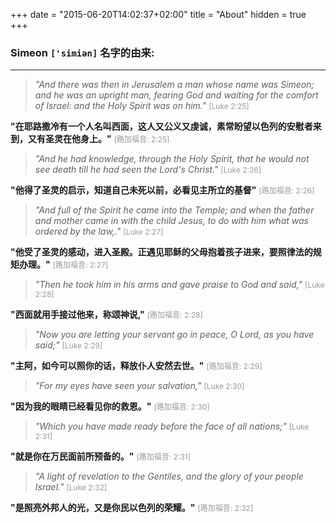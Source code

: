 +++
date = "2015-06-20T14:02:37+02:00"
title = "About"
hidden = true
+++
### Simeon `['simiən]` 名字的由来:

------

> *"And there was then in Jerusalem a man whose name was Simeon; and he was an upright man, fearing God and waiting for the comfort of Israel: and the Holy Spirit was on him."* <span style="color: #999; font-size: 12px">[Luke 2:25]</span>

**"在耶路撒冷有一个人名叫西面，这人又公义又虔诚，素常盼望以色列的安慰者来到，又有圣灵在他身上。"** <span style="color: #999; font-size: 12px">[路加福音: 2:25]</span>


> *"And he had knowledge, through the Holy Spirit, that he would not see death till he had seen the Lord's Christ."* <span style="color: #999; font-size: 12px">[Luke 2:26]</span>

**"他得了圣灵的启示，知道自己未死以前，必看见主所立的基督"** <span style="color: #999; font-size: 12px">[路加福音: 2:26]</span>


> *"And full of the Spirit he came into the Temple; and when the father and mother came in with the child Jesus, to do with him what was ordered by the law,."* <span style="color: #999; font-size: 12px">[Luke 2:27]</span>

**"他受了圣灵的感动，进入圣殿。正遇见耶稣的父母抱着孩子进来，要照律法的规矩办理。"** <span style="color: #999; font-size: 12px">[路加福音: 2:27]</span>


> *"Then he took him in his arms and gave praise to God and said,"* <span style="color: #999; font-size: 12px">[Luke 2:28]</span>

**"西面就用手接过他来，称颂神说,"** <span style="color: #999; font-size: 12px">[路加福音: 2:28]</span>


> *"Now you are letting your servant go in peace, O Lord, as you have said;"* <span style="color: #999; font-size: 12px">[Luke 2:29]</span>

**"主阿，如今可以照你的话，释放仆人安然去世。"** <span style="color: #999; font-size: 12px">[路加福音: 2:29]</span>


> *"For my eyes have seen your salvation,"* <span style="color: #999; font-size: 12px">[Luke 2:30]</span>

**"因为我的眼睛已经看见你的救恩。"** <span style="color: #999; font-size: 12px">[路加福音: 2:30]</span>


> *"Which you have made ready before the face of all nations;"* <span style="color: #999; font-size: 12px">[Luke 2:31]</span>

**"就是你在万民面前所预备的。"** <span style="color: #999; font-size: 12px">[路加福音: 2:31]</span>


> *"A light of revelation to the Gentiles, and the glory of your people Israel."* <span style="color: #999; font-size: 12px">[Luke 2:32]</span>

**"是照亮外邦人的光，又是你民以色列的荣耀。"** <span style="color: #999; font-size: 12px">[路加福音: 2:32]</span>
